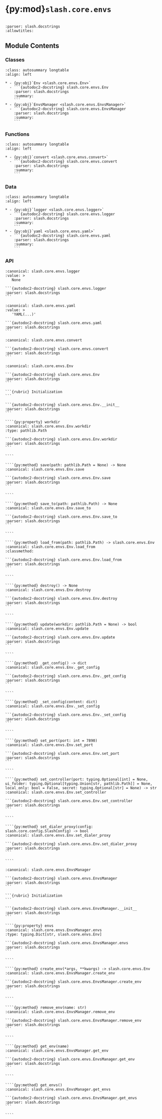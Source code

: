 # {py:mod}`slash.core.envs`

```{py:module} slash.core.envs
```

```{autodoc2-docstring} slash.core.envs
:parser: slash.docstrings
:allowtitles:
```

## Module Contents

### Classes

````{list-table}
:class: autosummary longtable
:align: left

* - {py:obj}`Env <slash.core.envs.Env>`
  - ```{autodoc2-docstring} slash.core.envs.Env
    :parser: slash.docstrings
    :summary:
    ```
* - {py:obj}`EnvsManager <slash.core.envs.EnvsManager>`
  - ```{autodoc2-docstring} slash.core.envs.EnvsManager
    :parser: slash.docstrings
    :summary:
    ```
````

### Functions

````{list-table}
:class: autosummary longtable
:align: left

* - {py:obj}`convert <slash.core.envs.convert>`
  - ```{autodoc2-docstring} slash.core.envs.convert
    :parser: slash.docstrings
    :summary:
    ```
````

### Data

````{list-table}
:class: autosummary longtable
:align: left

* - {py:obj}`logger <slash.core.envs.logger>`
  - ```{autodoc2-docstring} slash.core.envs.logger
    :parser: slash.docstrings
    :summary:
    ```
* - {py:obj}`yaml <slash.core.envs.yaml>`
  - ```{autodoc2-docstring} slash.core.envs.yaml
    :parser: slash.docstrings
    :summary:
    ```
````

### API

````{py:data} logger
:canonical: slash.core.envs.logger
:value: >
   None

```{autodoc2-docstring} slash.core.envs.logger
:parser: slash.docstrings
```

````

````{py:data} yaml
:canonical: slash.core.envs.yaml
:value: >
   'YAML(...)'

```{autodoc2-docstring} slash.core.envs.yaml
:parser: slash.docstrings
```

````

````{py:function} convert(sub: typing.Union[str, pathlib.Path], tgt: pathlib.Path) -> pathlib.Path
:canonical: slash.core.envs.convert

```{autodoc2-docstring} slash.core.envs.convert
:parser: slash.docstrings
```
````

`````{py:class} Env(name: str, subscriptions: typing.Optional[typing.List[str]] = None, last_updated: typing.Optional[str] = None)
:canonical: slash.core.envs.Env

```{autodoc2-docstring} slash.core.envs.Env
:parser: slash.docstrings
```

```{rubric} Initialization
```

```{autodoc2-docstring} slash.core.envs.Env.__init__
:parser: slash.docstrings
```

````{py:property} workdir
:canonical: slash.core.envs.Env.workdir
:type: pathlib.Path

```{autodoc2-docstring} slash.core.envs.Env.workdir
:parser: slash.docstrings
```

````

````{py:method} save(path: pathlib.Path = None) -> None
:canonical: slash.core.envs.Env.save

```{autodoc2-docstring} slash.core.envs.Env.save
:parser: slash.docstrings
```

````

````{py:method} save_to(path: pathlib.Path) -> None
:canonical: slash.core.envs.Env.save_to

```{autodoc2-docstring} slash.core.envs.Env.save_to
:parser: slash.docstrings
```

````

````{py:method} load_from(path: pathlib.Path) -> slash.core.envs.Env
:canonical: slash.core.envs.Env.load_from
:classmethod:

```{autodoc2-docstring} slash.core.envs.Env.load_from
:parser: slash.docstrings
```

````

````{py:method} destroy() -> None
:canonical: slash.core.envs.Env.destroy

```{autodoc2-docstring} slash.core.envs.Env.destroy
:parser: slash.docstrings
```

````

````{py:method} update(workdir: pathlib.Path = None) -> bool
:canonical: slash.core.envs.Env.update

```{autodoc2-docstring} slash.core.envs.Env.update
:parser: slash.docstrings
```

````

````{py:method} _get_config() -> dict
:canonical: slash.core.envs.Env._get_config

```{autodoc2-docstring} slash.core.envs.Env._get_config
:parser: slash.docstrings
```

````

````{py:method} _set_config(content: dict)
:canonical: slash.core.envs.Env._set_config

```{autodoc2-docstring} slash.core.envs.Env._set_config
:parser: slash.docstrings
```

````

````{py:method} set_port(port: int = 7890)
:canonical: slash.core.envs.Env.set_port

```{autodoc2-docstring} slash.core.envs.Env.set_port
:parser: slash.docstrings
```

````

````{py:method} set_controller(port: typing.Optional[int] = None, ui_folder: typing.Optional[typing.Union[str, pathlib.Path]] = None, local_only: bool = False, secret: typing.Optional[str] = None) -> str
:canonical: slash.core.envs.Env.set_controller

```{autodoc2-docstring} slash.core.envs.Env.set_controller
:parser: slash.docstrings
```

````

````{py:method} set_dialer_proxy(config: slash.core.config.SlashConfig) -> bool
:canonical: slash.core.envs.Env.set_dialer_proxy

```{autodoc2-docstring} slash.core.envs.Env.set_dialer_proxy
:parser: slash.docstrings
```

````

`````

`````{py:class} EnvsManager()
:canonical: slash.core.envs.EnvsManager

```{autodoc2-docstring} slash.core.envs.EnvsManager
:parser: slash.docstrings
```

```{rubric} Initialization
```

```{autodoc2-docstring} slash.core.envs.EnvsManager.__init__
:parser: slash.docstrings
```

````{py:property} envs
:canonical: slash.core.envs.EnvsManager.envs
:type: typing.Dict[str, slash.core.envs.Env]

```{autodoc2-docstring} slash.core.envs.EnvsManager.envs
:parser: slash.docstrings
```

````

````{py:method} create_env(*args, **kwargs) -> slash.core.envs.Env
:canonical: slash.core.envs.EnvsManager.create_env

```{autodoc2-docstring} slash.core.envs.EnvsManager.create_env
:parser: slash.docstrings
```

````

````{py:method} remove_env(name: str)
:canonical: slash.core.envs.EnvsManager.remove_env

```{autodoc2-docstring} slash.core.envs.EnvsManager.remove_env
:parser: slash.docstrings
```

````

````{py:method} get_env(name)
:canonical: slash.core.envs.EnvsManager.get_env

```{autodoc2-docstring} slash.core.envs.EnvsManager.get_env
:parser: slash.docstrings
```

````

````{py:method} get_envs()
:canonical: slash.core.envs.EnvsManager.get_envs

```{autodoc2-docstring} slash.core.envs.EnvsManager.get_envs
:parser: slash.docstrings
```

````

`````
